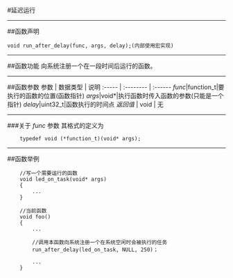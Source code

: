 #延迟运行

***
##函数声明
```
void run_after_delay(func, args, delay);(内部使用宏实现)
```
***
##函数功能
向系统注册一个在一段时间后运行的函数。

***
##函数参数
参数    | 数据类型   | 说明
:----- | :-------- | :------
*func*|function_t|要执行的函数的位置(函数指针)
*args*|void*|执行函数时传入函数的参数(只能是一个指针)
*delay*|uint32_t|函数执行的时间点
*返回值*  | void      | 无

***
###关于 *func* 参数
其格式的定义为  
```
	typedef void (*function_t)(void* args);
```  

***
##函数举例
```
	//写一个需要运行的函数
	void led_on_task(void* args)
	{
		...
	}

	//当前函数
	void foo()
	{
		...
	
		//调用本函数向系统注册一个在系统空闲时会被执行的任务
		run_after_delay(led_on_task, NULL, 250)；
	
		...
	}
```